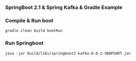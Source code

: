### SpringBoot 2.1 & Spring Kafka & Gradle Example

### Compile & Run boot
```
gradle clean build bootRun
```

### Run Springboot

```
java -jar build/libs/springboot2-kafka-0.0.1-SNAPSHOT.jar
```

